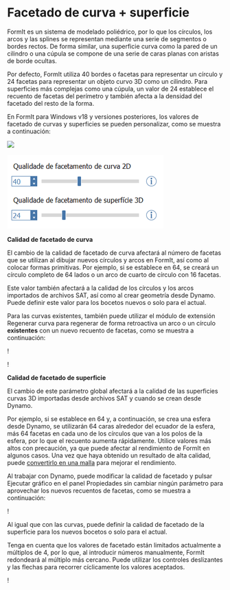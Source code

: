 # Facetado de curva + superficie

FormIt es un sistema de modelado poliédrico, por lo que los círculos, los arcos y las splines se representan mediante una serie de segmentos o bordes rectos. De forma similar, una superficie curva como la pared de un cilindro o una cúpula se compone de una serie de caras planas con aristas de borde ocultas.

Por defecto, FormIt utiliza 40 bordes o facetas para representar un círculo y 24 facetas para representar un objeto curvo 3D como un cilindro. Para superficies más complejas como una cúpula, un valor de 24 establece el recuento de facetas del perímetro y también afecta a la densidad del facetado del resto de la forma.

En FormIt para Windows v18 y versiones posteriores, los valores de facetado de curvas y superficies se pueden personalizar, como se muestra a continuación:

![](../.gitbook/assets/faceting\_planter.gif)

![](../.gitbook/assets/faceting.png)

**Calidad de facetado de curva**

El cambio de la calidad de facetado de curva afectará al número de facetas que se utilizan al dibujar nuevos círculos y arcos en FormIt, así como al colocar formas primitivas. Por ejemplo, si se establece en 64, se creará un círculo completo de 64 lados o un arco de cuarto de círculo con 16 facetas.

Este valor también afectará a la calidad de los círculos y los arcos importados de archivos SAT, así como al crear geometría desde Dynamo. Puede definir este valor para los bocetos nuevos o solo para el actual.

Para las curvas existentes, también puede utilizar el módulo de extensión Regenerar curva para regenerar de forma retroactiva un arco o un círculo **existentes** con un nuevo recuento de facetas, como se muestra a continuación:

\![](<../.gitbook/assets/screen-shot-2020-01-10-at-1.20.53-pm (1).png>)

\![](<../.gitbook/assets/faceting_rebuild-curve (1).gif>)

**Calidad de facetado de superficie**

El cambio de este parámetro global afectará a la calidad de las superficies curvas 3D importadas desde archivos SAT y cuando se crean desde Dynamo.

Por ejemplo, si se establece en 64 y, a continuación, se crea una esfera desde Dynamo, se utilizarán 64 caras alrededor del ecuador de la esfera, más 64 facetas en cada uno de los círculos que van a los polos de la esfera, por lo que el recuento aumenta rápidamente. Utilice valores más altos con precaución, ya que puede afectar al rendimiento de FormIt en algunos casos. Una vez que haya obtenido un resultado de alta calidad, puede [convertirlo en una malla](meshes.md) para mejorar el rendimiento.

Al trabajar con Dynamo, puede modificar la calidad de facetado y pulsar Ejecutar gráfico en el panel Propiedades sin cambiar ningún parámetro para aprovechar los nuevos recuentos de facetas, como se muestra a continuación:

\![](<../.gitbook/assets/faceting_column (1).gif>)

Al igual que con las curvas, puede definir la calidad de facetado de la superficie para los nuevos bocetos o solo para el actual.

Tenga en cuenta que los valores de facetado están limitados actualmente a múltiplos de 4, por lo que, al introducir números manualmente, FormIt redondeará al múltiplo más cercano. Puede utilizar los controles deslizantes y las flechas para recorrer cíclicamente los valores aceptados.

\![](<../.gitbook/assets/units-+-precision (1).png>)
